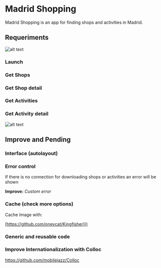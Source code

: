# Madrid Shopping

Madrid Shopping is an app for finding shops and activities in Madrid.


## Requeriments
![alt text](https://drive.google.com/uc?id=0BzMreayzz5erZU5CVThrUFV0NlU)

### Launch
### Get Shops
### Get Shop detail
### Get Activities
### Get Activity detail

![alt text](https://drive.google.com/uc?id=0BzMreayzz5erZ2UyVV8ycTBleTA)

## Improve and Pending

### Interface (autolayout)


### Error control

If there is no connection for downloading shops or activities an error will be shown

**Improve:** *Custom error*

### Cache (check more options)

Cache Image with: 

[https://github.com/onevcat/Kingfisher]()

### Generic and reusable code

### Improve Internationalization with Colloc
[https://github.com/mobilejazz/Colloc
]()

